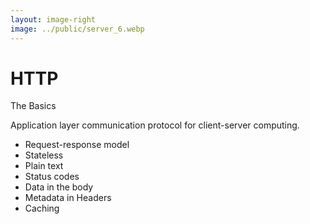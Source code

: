```yaml
---
layout: image-right
image: ../public/server_6.webp
---
```


# HTTP

The Basics

Application layer communication protocol for client-server computing.

- <span class="text-cyan-400">Request</span>-<span class="text-purple-400">response</span> model
- Stateless
- Plain text
- Status codes
- Data in the body
- Metadata in Headers
- Caching
